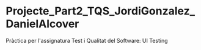 # Projecte_Part2_TQS_JordiGonzalez_DanielAlcover
Pràctica per l'assignatura Test i Qualitat del Software: UI Testing
